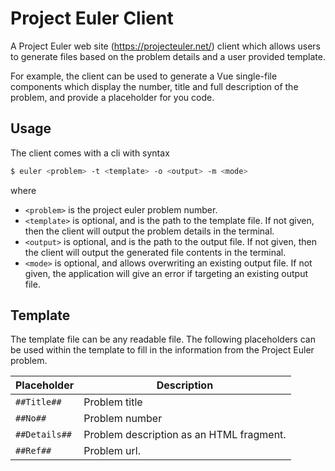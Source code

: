 # Project Euler Client

A Project Euler web site (https://projecteuler.net/) client which allows users to generate files based on the problem details 
and a user provided template. 

For example, the client can be used to generate a Vue single-file components which display the number, title and full description 
of the problem, and provide a placeholder for you code.

## Usage

The client comes with a cli with syntax

``` bash
$ euler <problem> -t <template> -o <output> -m <mode>
```

where 
* `<problem>` is the project euler problem number.
* `<template>` is optional, and is the path to the template file. If not given, then the client will output the problem details in the terminal.
* `<output>` is optional, and is the path to the output file. If not given, then the client will output the generated file contents in the terminal.
* `<mode>` is optional, and allows overwriting an existing output file. If not given, the application will give an error if targeting an existing output file.

## Template

The template file can be any readable file. The following placeholders can be used within the template to fill in the information from the Project Euler problem.

Placeholder | Description 
--- | --- 
`##Title##` | Problem title
`##No##` | Problem number
`##Details##`| Problem description as an HTML fragment.
`##Ref##` | Problem url.
